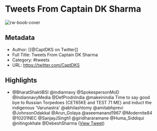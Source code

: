 # Tweets From Captain DK Sharma

![rw-book-cover](https://pbs.twimg.com/profile_images/1207134723232763904/aSZdid2M.jpg)

## Metadata
- Author: [[@CaptDKS on Twitter]]
- Full Title: Tweets From Captain DK Sharma
- Category: #tweets
- URL: https://twitter.com/CaptDKS

## Highlights
- @BharatShaktiBSI @indiannavy @SpokespersonMoD @IndiannavyMedia @DefProdnIndia @makeinindia Time to say good bye to Russian Torpedoes {CET65KE and TEST 71 ME} and induct the indigenous 'Varunastra' @abhilashtomy @amitabhprevi @JohnsonOdakkal @Arun_Golaya @aseemanand1967 @Modernite84 @10201NEC @SanjayJSingh1 @giridhararamane @Huma_Siddiqui @nitingokhale @DebeshSharma ([View Tweet](https://twitter.com/CaptDKS/status/1666067065978093570))
